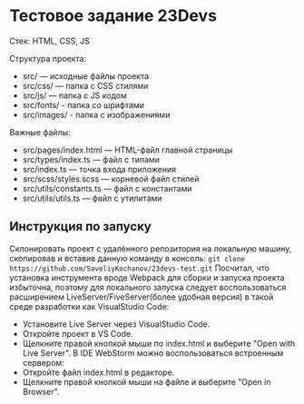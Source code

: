 # Тестовое задание 23Devs

Стек: HTML, CSS, JS

Структура проекта:

- src/ — исходные файлы проекта
- src/css/ — папка с CSS стилями
- src/js/ — папка с JS кодом
- src/fonts/ - папка со шрифтами
- src/images/ - папка с изображениями

Важные файлы:

- src/pages/index.html — HTML-файл главной страницы
- src/types/index.ts — файл с типами
- src/index.ts — точка входа приложения
- src/scss/styles.scss — корневой файл стилей
- src/utils/constants.ts — файл с константами
- src/utils/utils.ts — файл с утилитами

## Инструкция по запуску

Склонировать проект с удалённого репозитория на локальную машину, скопировав и вставив данную команду в консоль: `git clone https://github.com/SaveliyKochanov/23devs-test.git` Посчитал, что установка инструмента вроде Webpack для сборки и запуска проекта избыточна, поэтому для локального запуска
следует воспользоваться расширением LiveServer/FiveServer(более удобная версия) в такой среде разработки как VisualStudio Code:

- Установите Live Server через VisualStudio Code.
- Откройте проект в VS Code.
- Щелкните правой кнопкой мыши по index.html и выберите "Open with Live Server". В IDE WebStorm можно воспользоваться встроенным сервером:
- Откройте файл index.html в редакторе.
- Щелкните правой кнопкой мыши на файле и выберите "Open in Browser".
